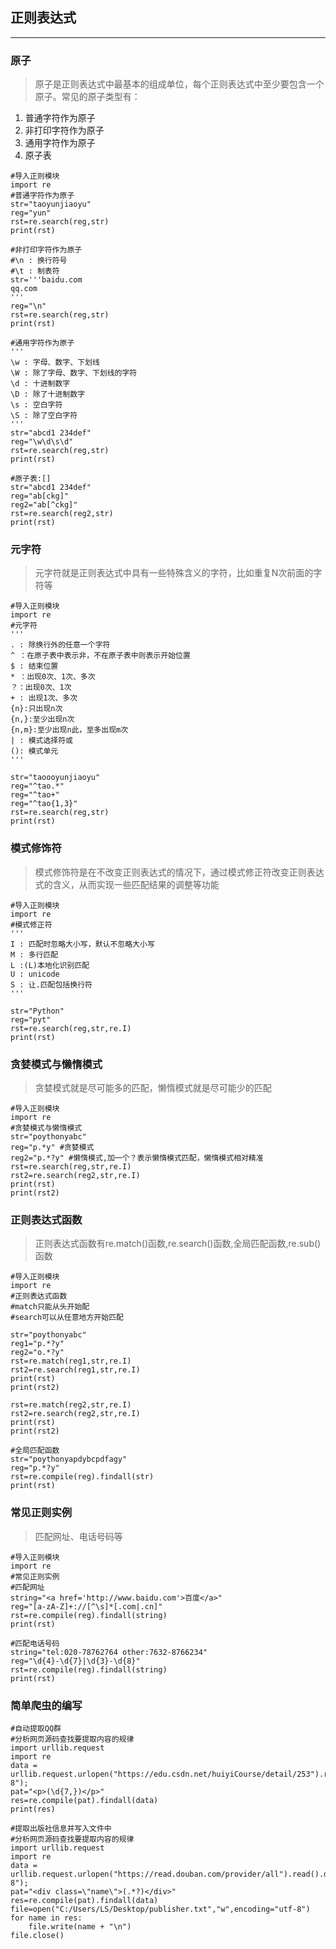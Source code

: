 ## 正则表达式
---

### 原子
> 原子是正则表达式中最基本的组成单位，每个正则表达式中至少要包含一个原子。常见的原子类型有：

1. 普通字符作为原子
2. 非打印字符作为原子
3. 通用字符作为原子
4. 原子表

```
#导入正则模块
import re
#普通字符作为原子
str="taoyunjiaoyu"
reg="yun"
rst=re.search(reg,str)
print(rst)

#非打印字符作为原子
#\n : 换行符号
#\t : 制表符
str='''baidu.com
qq.com
'''
reg="\n"
rst=re.search(reg,str)
print(rst)

#通用字符作为原子
'''
\w : 字母、数字、下划线
\W : 除了字母、数字、下划线的字符
\d : 十进制数字
\D : 除了十进制数字
\s : 空白字符
\S : 除了空白字符
'''
str="abcd1 234def"
reg="\w\d\s\d"
rst=re.search(reg,str)
print(rst)

#原子表:[]
str="abcd1 234def"
reg="ab[ckg]"
reg2="ab[^ckg]"
rst=re.search(reg2,str)
print(rst)
```

### 元字符
> 元字符就是正则表达式中具有一些特殊含义的字符，比如重复N次前面的字符等

```
#导入正则模块
import re
#元字符
'''
. : 除换行外的任意一个字符
^ ：在原子表中表示非，不在原子表中则表示开始位置
$ : 结束位置
* ：出现0次、1次、多次
？：出现0次、1次
+ : 出现1次、多次
{n}:只出现n次
{n,}:至少出现n次
{n,m}:至少出现n此，至多出现m次
| : 模式选择符或
(): 模式单元
'''

str="taoooyunjiaoyu"
reg="^tao.*"
reg="^tao+"
reg="^tao{1,3}"
rst=re.search(reg,str)
print(rst)
```

### 模式修饰符
> 模式修饰符是在不改变正则表达式的情况下，通过模式修正符改变正则表达式的含义，从而实现一些匹配结果的调整等功能

```
#导入正则模块
import re
#模式修正符
'''
I : 匹配时忽略大小写，默认不忽略大小写
M : 多行匹配
L :(L)本地化识别匹配
U : unicode
S : 让.匹配包括换行符
'''

str="Python"
reg="pyt"
rst=re.search(reg,str,re.I)
print(rst)
```

### 贪婪模式与懒惰模式
> 贪婪模式就是尽可能多的匹配，懒惰模式就是尽可能少的匹配

```
#导入正则模块
import re
#贪婪模式与懒惰模式
str="poythonyabc"
reg="p.*y" #贪婪模式
reg2="p.*?y" #懒惰模式,加一个？表示懒惰模式匹配，懒惰模式相对精准
rst=re.search(reg,str,re.I)
rst2=re.search(reg2,str,re.I)
print(rst)
print(rst2)
```

### 正则表达式函数
> 正则表达式函数有re.match()函数,re.search()函数,全局匹配函数,re.sub()函数

```
#导入正则模块
import re
#正则表达式函数
#match只能从头开始配
#search可以从任意地方开始匹配

str="poythonyabc"
reg1="p.*?y"
reg2="o.*?y"
rst=re.match(reg1,str,re.I)
rst2=re.search(reg1,str,re.I)
print(rst)
print(rst2)

rst=re.match(reg2,str,re.I)
rst2=re.search(reg2,str,re.I)
print(rst)
print(rst2)

#全局匹配函数
str="poythonyapdybcpdfagy"
reg="p.*?y"
rst=re.compile(reg).findall(str)
print(rst)
```

### 常见正则实例
> 匹配网址、电话号码等

```
#导入正则模块
import re
#常见正则实例
#匹配网址
string="<a href='http://www.baidu.com'>百度</a>"
reg="[a-zA-Z]+://[^\s]*[.com|.cn]"
rst=re.compile(reg).findall(string)
print(rst)

#匹配电话号码
string="tel:020-78762764 other:7632-8766234"
reg="\d{4}-\d{7}|\d{3}-\d{8}"
rst=re.compile(reg).findall(string)
print(rst)
```

### 简单爬虫的编写
```
#自动提取QQ群
#分析网页源码查找要提取内容的规律
import urllib.request
import re
data = urllib.request.urlopen("https://edu.csdn.net/huiyiCourse/detail/253").read().decode("UTF-8");
pat="<p>(\d{7,})</p>"
res=re.compile(pat).findall(data)
print(res)
```

```
#提取出版社信息并写入文件中
#分析网页源码查找要提取内容的规律
import urllib.request
import re
data = urllib.request.urlopen("https://read.douban.com/provider/all").read().decode("UTF-8");
pat="<div class=\"name\">(.*?)</div>"
res=re.compile(pat).findall(data)
file=open("C:/Users/LS/Desktop/publisher.txt","w",encoding="utf-8")
for name in res:
    file.write(name + "\n")
file.close()
```

